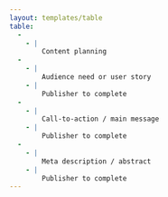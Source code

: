 ```yaml
---
layout: templates/table
table:
  -
    - |
        Content planning
  -
    - |
        Audience need or user story
    - |
        Publisher to complete
  -
    - |
        Call-to-action / main message
    - |
        Publisher to complete
  -
    - |
        Meta description / abstract
    - |
        Publisher to complete
---
```

